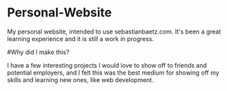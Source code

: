 # Personal-Website
My personal website, intended to use sebastianbaetz.com. It's been a great learning experience and it is still a work in progress.

#Why did I make this?

I have a few interesting projects I would love to show off to friends and potential employers, and I felt this was the best medium
for showing off my skills and learning new ones, like web development.

